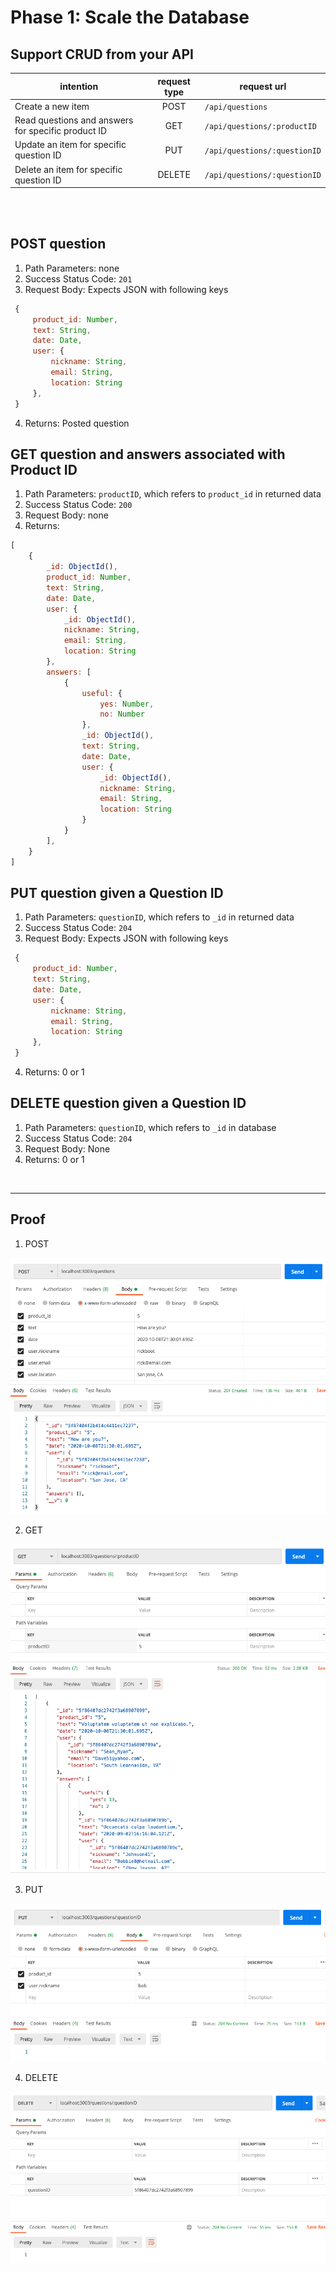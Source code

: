 # Phase 1: Scale the Database

## Support CRUD from your API
| intention | request type | request url |
| ----------| :----------: | ----------- |
| Create a new item | POST | `/api/questions` |
| Read questions and answers for specific product ID | GET | `/api/questions/:productID` |
| Update an item for specific question ID | PUT | `/api/questions/:questionID` |
| Delete an item for specific question ID | DELETE | `/api/questions/:questionID`|
<br><br>


## POST question
1. Path Parameters: none
2. Success Status Code: `201`
3. Request Body: Expects JSON with following keys
 ```javascript
  {
      product_id: Number,
      text: String,
      date: Date,
      user: {
          nickname: String,
          email: String,
          location: String
      },
  }
  ```
  4. Returns: Posted question



## GET question and answers associated with Product ID
1. Path Parameters: `productID`, which refers to `product_id` in returned data
2. Success Status Code: `200`
3. Request Body: none
4. Returns:
  ```javascript
  [
      {
          _id: ObjectId(),
          product_id: Number,
          text: String,
          date: Date,
          user: {
              _id: ObjectId(),
              nickname: String,
              email: String,
              location: String
          },
          answers: [
              {
                  useful: {
                      yes: Number,
                      no: Number
                  },
                  _id: ObjectId(),
                  text: String,
                  date: Date,
                  user: {
                      _id: ObjectId(),
                      nickname: String,
                      email: String,
                      location: String
                  }
              }
          ],
      }
  ]
  ```

## PUT question given a Question ID

1. Path Parameters: `questionID`, which refers to `_id` in returned data
2. Success Status Code: `204`
3. Request Body: Expects JSON with following keys
 ```javascript
  {
      product_id: Number,
      text: String,
      date: Date,
      user: {
          nickname: String,
          email: String,
          location: String
      },
  }
  ```
4. Returns: 0 or 1

## DELETE question given a Question ID

1. Path Parameters: `questionID`, which refers to `_id` in database
2. Success Status Code: `204`
3. Request Body: None
4. Returns: 0 or 1


<br>

----
## Proof
1. POST
<img src="design-and-docs/post-proof1.png">

2. GET
<img src="design-and-docs/get-proof.png">

3. PUT
<img src="design-and-docs/put-proof.png">

4. DELETE
<img src="design-and-docs/delete-proof.png">